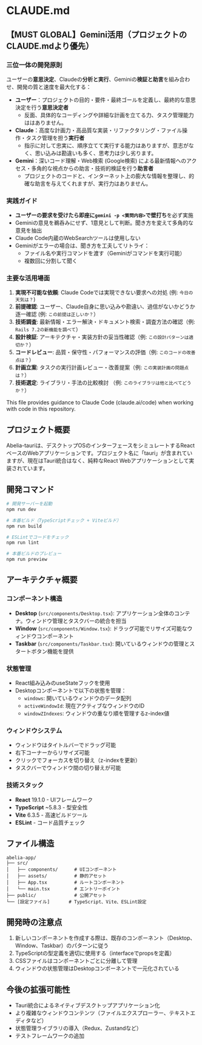 # CLAUDE.md

## 【MUST GLOBAL】Gemini活用（プロジェクトのCLAUDE.mdより優先）

### 三位一体の開発原則
ユーザーの**意思決定**、Claudeの**分析と実行**、Geminiの**検証と助言**を組み合わせ、開発の質と速度を最大化する：
- **ユーザー**：プロジェクトの目的・要件・最終ゴールを定義し、最終的な意思決定を行う**意思決定者**
  - 反面、具体的なコーディングや詳細な計画を立てる力、タスク管理能力ははありません。
- **Claude**：高度な計画力・高品質な実装・リファクタリング・ファイル操作・タスク管理を担う**実行者**
  - 指示に対して忠実に、順序立てて実行する能力はありますが、意志がなく、思い込みは勘違いも多く、思考力は少し劣ります。
- **Gemini**：深いコード理解・Web検索 (Google検索) による最新情報へのアクセス・多角的な視点からの助言・技術的検証を行う**助言者**
  - プロジェクトのコードと、インターネット上の膨大な情報を整理し、的確な助言を与えてくれますが、実行力はありません。

### 実践ガイド
- **ユーザーの要求を受けたら即座に`gemini -p <質問内容>`で壁打ち**を必ず実施
- Geminiの意見を鵜呑みにせず、1意見として判断。聞き方を変えて多角的な意見を抽出
- Claude Code内蔵のWebSearchツールは使用しない
- Geminiがエラーの場合は、聞き方を工夫してリトライ：
  - ファイル名や実行コマンドを渡す（Geminiがコマンドを実行可能）
  - 複数回に分割して聞く

### 主要な活用場面
1. **実現不可能な依頼**: Claude Codeでは実現できない要求への対処 (例: `今日の天気は？`)
2. **前提確認**: ユーザー、Claude自身に思い込みや勘違い、過信がないかどうか逐一確認 (例: `この前提は正しいか？`）
3. **技術調査**: 最新情報・エラー解決・ドキュメント検索・調査方法の確認（例: `Rails 7.2の新機能を調べて`）
4. **設計検証**: アーキテクチャ・実装方針の妥当性確認（例: `この設計パターンは適切か？`）
5. **コードレビュー**: 品質・保守性・パフォーマンスの評価（例: `このコードの改善点は？`）
6. **計画立案**: タスクの実行計画レビュー・改善提案（例: `この実装計画の問題点は？`）
7. **技術選定**: ライブラリ・手法の比較検討 （例: `このライブラリは他と比べてどうか？`）

This file provides guidance to Claude Code (claude.ai/code) when working with code in this repository.

## プロジェクト概要

Abelia-tauriは、デスクトップOSのインターフェースをシミュレートするReactベースのWebアプリケーションです。プロジェクト名に「tauri」が含まれていますが、現在はTauri統合はなく、純粋なReact Webアプリケーションとして実装されています。

## 開発コマンド

```bash
# 開発サーバーを起動
npm run dev

# 本番ビルド（TypeScriptチェック + Viteビルド）
npm run build

# ESLintでコードをチェック
npm run lint

# 本番ビルドのプレビュー
npm run preview
```

## アーキテクチャ概要

### コンポーネント構造
- **Desktop** (`src/components/Desktop.tsx`): アプリケーション全体のコンテナ。ウィンドウ管理とタスクバーの統合を担当
- **Window** (`src/components/Window.tsx`): ドラッグ可能でリサイズ可能なウィンドウコンポーネント
- **Taskbar** (`src/components/Taskbar.tsx`): 開いているウィンドウの管理とスタートボタン機能を提供

### 状態管理
- React組み込みのuseStateフックを使用
- Desktopコンポーネントで以下の状態を管理：
  - `windows`: 開いているウィンドウのデータ配列
  - `activeWindowId`: 現在アクティブなウィンドウのID
  - `windowZIndexes`: ウィンドウの重なり順を管理するz-index値

### ウィンドウシステム
- ウィンドウはタイトルバーでドラッグ可能
- 右下コーナーからリサイズ可能
- クリックでフォーカスを切り替え（z-indexを更新）
- タスクバーでウィンドウ間の切り替えが可能

### 技術スタック
- **React** 19.1.0 - UIフレームワーク
- **TypeScript** ~5.8.3 - 型安全性
- **Vite** 6.3.5 - 高速ビルドツール
- **ESLint** - コード品質チェック

## ファイル構造

```
abelia-app/
├── src/
│   ├── components/      # UIコンポーネント
│   ├── assets/          # 静的アセット
│   ├── App.tsx          # ルートコンポーネント
│   └── main.tsx         # エントリーポイント
├── public/              # 公開アセット
└── [設定ファイル]       # TypeScript、Vite、ESLint設定
```

## 開発時の注意点

1. 新しいコンポーネントを作成する際は、既存のコンポーネント（Desktop、Window、Taskbar）のパターンに従う
2. TypeScriptの型定義を適切に使用する（interfaceでpropsを定義）
3. CSSファイルはコンポーネントごとに分離して管理
4. ウィンドウの状態管理はDesktopコンポーネントで一元化されている

## 今後の拡張可能性

- Tauri統合によるネイティブデスクトップアプリケーション化
- より複雑なウィンドウコンテンツ（ファイルエクスプローラー、テキストエディタなど）
- 状態管理ライブラリの導入（Redux、Zustandなど）
- テストフレームワークの追加